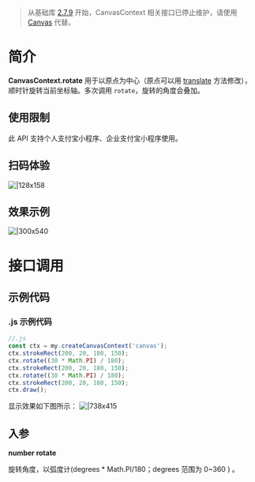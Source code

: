 > 从基础库 [2.7.9](https://opendocs.alipay.com/mini/framework/lib-upgrade-v2) 开始，CanvasContext 相关接口已停止维护，请使用 [Canvas](https://opendocs.alipay.com/mini/01vzqv) 代替。

# 简介

**CanvasContext.rotate** 用于以原点为中心（原点可以用 [translate](https://opendocs.alipay.com/mini/api/lgqkb2) 方法修改），顺时针旋转当前坐标轴。多次调用 `rotate`，旋转的角度会叠加。

## 使用限制

此 API 支持个人支付宝小程序、企业支付宝小程序使用。

## 扫码体验

![|128x158](https://cdn.nlark.com/yuque/0/2021/png/179989/1624935088421-07b9645a-7195-409c-96b4-cd519de72953.png#align=left&display=inline&height=158&margin=%5Bobject%20Object%5D&name=1.png&originHeight=158&originWidth=128&size=17896&status=done&style=stroke&width=128)

## 效果示例

![|300x540](https://cdn.nlark.com/yuque/0/2021/gif/179989/1624935095725-6c189cce-2b66-4e81-ad3a-cfc68af29804.gif#align=left&display=inline&height=540&margin=%5Bobject%20Object%5D&name=2.gif&originHeight=540&originWidth=300&size=1429075&status=done&style=stroke&width=300)

# 接口调用

## 示例代码

### .js 示例代码

```javascript
//.js
const ctx = my.createCanvasContext('canvas');
ctx.strokeRect(200, 20, 180, 150);
ctx.rotate((30 * Math.PI) / 180);
ctx.strokeRect(200, 20, 180, 150);
ctx.rotate((30 * Math.PI) / 180);
ctx.strokeRect(200, 20, 180, 150);
ctx.draw();
```

显示效果如下图所示： ![|738x415](https://cdn.nlark.com/yuque/0/2021/png/179989/1624935117677-3d10acea-9d87-4548-abba-ef117322e04a.png#align=left&display=inline&height=720&margin=%5Bobject%20Object%5D&name=3.png&originHeight=720&originWidth=1280&size=35961&status=done&style=none&width=1280)

## 入参

**number rotate**

旋转角度，以弧度计(degrees \* Math.PI/180；degrees 范围为 0~360 ) 。

